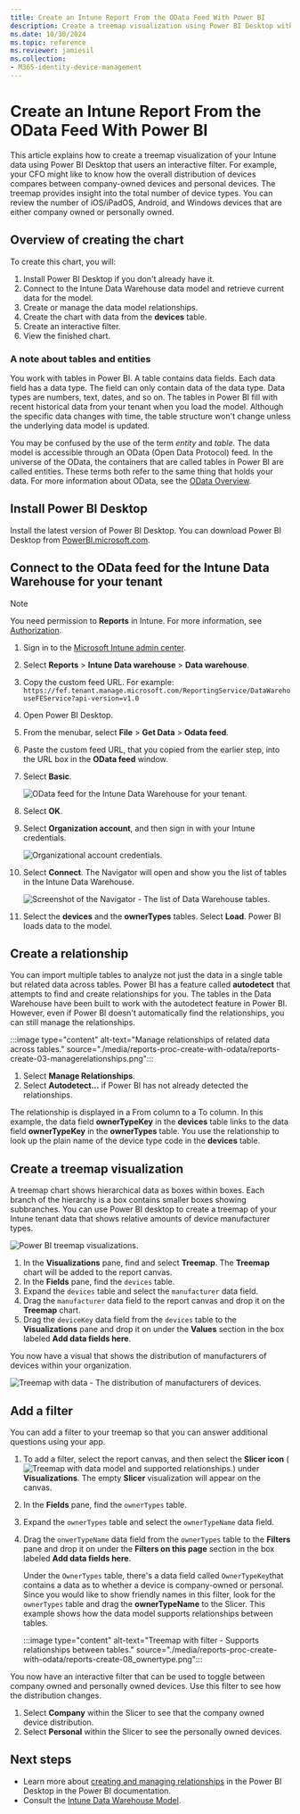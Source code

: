 ```yaml
---
title: Create an Intune Report From the OData Feed With Power BI
description: Create a treemap visualization using Power BI Desktop with an interactive filter from the Intune Data Warehouse API.
ms.date: 10/30/2024
ms.topic: reference
ms.reviewer: jamiesil
ms.collection:
- M365-identity-device-management
---
```


# Create an Intune Report From the OData Feed With Power BI

This article explains how to create a treemap visualization of your Intune data using Power BI Desktop that users an interactive filter. For example, your CFO might like to know how the overall distribution of devices compares between company-owned devices and personal devices. The treemap provides insight into the total number of device types. You can review the number of iOS/iPadOS, Android, and Windows devices that are either company owned or personally owned.

## Overview of creating the chart

To create this chart, you will:
1. Install Power BI Desktop if you don't already have it.
2. Connect to the Intune Data Warehouse data model and retrieve current data for the model.
3. Create or manage the data model relationships.
4. Create the chart with data from the **devices** table.
5. Create an interactive filter.
6. View the finished chart.

### A note about tables and entities

You work with tables in Power BI. A table contains data fields. Each data field has a data type. The field can only contain data of the data type. Data types are numbers, text, dates, and so on. The tables in Power BI fill with recent historical data from your tenant when you load the model. Although the specific data changes with time, the table structure won't change unless the underlying data model is updated.

You may be confused by the use of the term *entity* and *table*. The data model is accessible through an OData (Open Data Protocol) feed. In the universe of the OData, the containers that are called tables in Power BI are called entities. These terms both refer to the same thing that holds your data. For more information about OData, see the [OData Overview](/odata/overview).

## Install Power BI Desktop

Install the latest version of Power BI Desktop. You can download Power BI Desktop from [PowerBI.microsoft.com](https://powerbi.microsoft.com/desktop).

## Connect to the OData feed for the Intune Data Warehouse for your tenant

> [!Note]
> You need permission to **Reports** in Intune. For more information, see [Authorization](reports-api-url.md#authorization).

1. Sign in to the [Microsoft Intune admin center](https://go.microsoft.com/fwlink/?linkid=2109431).
2. Select **Reports** > **Intune Data warehouse** > **Data warehouse**.
3. Copy the custom feed URL. For example:
`https://fef.tenant.manage.microsoft.com/ReportingService/DataWarehouseFEService?api-version=v1.0`
4. Open Power BI Desktop.
5. From the menubar, select **File** > **Get Data** > **Odata feed**.
6. Paste the custom feed URL, that you copied from the earlier step, into the URL box in the **OData feed** window.
7. Select **Basic**.

    ![OData feed for the Intune Data Warehouse for your tenant.](./media/reports-proc-create-with-odata/reports-create-01-odatafeed.png)

8. Select **OK**.
9. Select **Organization account**, and then sign in with your Intune credentials.

    ![Organizational account credentials.](./media/reports-proc-create-with-odata/reports-create-02-org-account.png)

10. Select **Connect**. The Navigator will open and show you the list of tables in the Intune Data Warehouse.

    ![Screenshot of the Navigator - The list of Data Warehouse tables.](./media/reports-proc-create-with-odata/reports-create-02-loadentities.png)

11. Select the **devices** and the **ownerTypes** tables.  Select **Load**. Power BI loads data to the model.

## Create a relationship

You can import multiple tables to analyze not just the data in a single table but related data across tables. Power BI has a feature called **autodetect** that attempts to find and create relationships for you. The tables in the Data Warehouse have been built to work with the autodetect feature in Power BI. However, even if Power BI doesn't automatically find the relationships, you can still manage the relationships.

:::image type="content" alt-text="Manage relationships of related data across tables." source="./media/reports-proc-create-with-odata/reports-create-03-managerelationships.png":::

1. Select **Manage Relationships**.
2. Select **Autodetect...** if Power BI has not already detected the relationships.

The relationship is displayed in a From column to a To column. In this example, the data field **ownerTypeKey** in the **devices** table links to the data field **ownerTypeKey** in the **ownerTypes** table. You use the relationship to look up the plain name of the device type code in the **devices** table.

## Create a treemap visualization

A treemap chart shows hierarchical data as boxes within boxes. Each branch of the hierarchy is a box contains smaller boxes showing subbranches. You can use Power BI desktop to create a treemap of your Intune tenant data that shows relative amounts of device manufacturer types.

![Power BI treemap visualizations.](./media/reports-proc-create-with-odata/reports-create-03-treemap.png)

1. In the **Visualizations** pane, find and select **Treemap**. The **Treemap** chart will be added to the report canvas.
2. In the **Fields** pane, find the `devices` table.
3. Expand the `devices` table and select the `manufacturer` data field.
4. Drag the `manufacturer` data field to the report canvas and drop it on the **Treemap** chart.
5. Drag the `deviceKey` data field from the `devices` table to the **Visualizations** pane and drop it on under the **Values** section in the box labeled **Add data fields here**.

You now have a visual that shows the distribution of manufacturers of devices within your organization.

![Treemap with data - The distribution of manufacturers of devices.](./media/reports-proc-create-with-odata/reports-create-06-treemapwdata.png)

## Add a filter

You can add a filter to your treemap so that you can answer additional questions using your app.

1. To add a filter, select the report canvas, and then select the **Slicer icon** (![Treemap with data model and supported relationships.](./media/reports-proc-create-with-odata/reports-create-slicer.png)) under **Visualizations**. The empty **Slicer** visualization will appear on the canvas.
2. In the **Fields** pane, find the `ownerTypes` table.
3. Expand the `ownerTypes` table and select the `ownerTypeName` data field.
4. Drag the `onwerTypeName` data field from the `ownerTypes` table to the **Filters** pane and drop it on under the **Filters on this page** section in the box labeled **Add data fields here**.

   Under the `OwnerTypes` table, there's a data field called `OwnerTypeKey`that contains a data as to whether a device is company-owned or personal. Since you would like to show friendly names in this filter, look for the `ownerTypes` table and drag the **ownerTypeName** to the Slicer. This example shows how the data model supports relationships between tables.

   :::image type="content" alt-text="Treemap with filter - Supports relationships between tables." source="./media/reports-proc-create-with-odata/reports-create-08_ownertype.png":::

You now have an interactive filter that can be used to toggle between company owned and personally owned devices. Use this filter to see how the distribution changes.

1. Select **Company** within the Slicer to see that the company owned device distribution.
2. Select **Personal** within the Slicer to see the personally owned devices.

## Next steps

- Learn more about [creating and managing relationships](https://powerbi.microsoft.com/documentation/powerbi-desktop-create-and-manage-relationships/) in the Power BI Desktop in the Power BI documentation.
- Consult the [Intune Data Warehouse Model](reports-ref-data-model.md).
